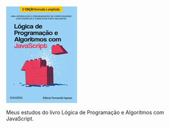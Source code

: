 ![alt text](assets/image.png)

Meus estudos do livro Lógica de Programação e Algorítmos com JavaScript.

